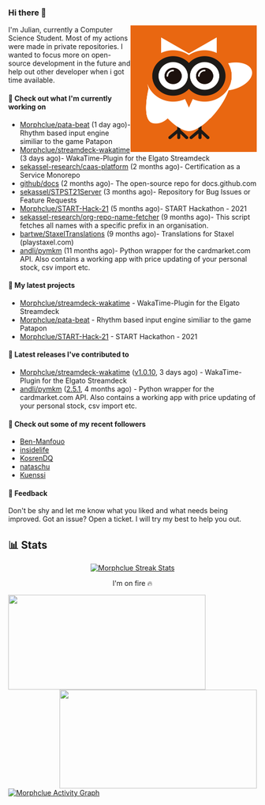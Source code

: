 ### Hi there 👋

<img align="right" src="https://github.com/Morphclue/Morphclue/blob/master/assets/animated-logo.gif" alt="Animated Logo" width="256" height="256" />
I'm Julian, currently a Computer Science Student. Most of my actions were made in private repositories.
I wanted to focus more on open-source development in the future and help out other developer when i got time available.

#### 👷 Check out what I'm currently working on

- [Morphclue/pata-beat](https://github.com/Morphclue/pata-beat) (1 day ago)- Rhythm based input engine similiar to the game Patapon
- [Morphclue/streamdeck-wakatime](https://github.com/Morphclue/streamdeck-wakatime) (3 days ago)- WakaTime-Plugin for the Elgato Streamdeck 
- [sekassel-research/caas-platform](https://github.com/sekassel-research/caas-platform) (2 months ago)- Certification as a Service Monorepo
- [github/docs](https://github.com/github/docs) (2 months ago)- The open-source repo for docs.github.com
- [sekassel/STPST21Server](https://github.com/sekassel/STPST21Server) (3 months ago)- Repository for Bug Issues or Feature Requests
- [Morphclue/START-Hack-21](https://github.com/Morphclue/START-Hack-21) (5 months ago)- START Hackathon - 2021
- [sekassel-research/org-repo-name-fetcher](https://github.com/sekassel-research/org-repo-name-fetcher) (9 months ago)- This script fetches all names with a specific prefix in an organisation.
- [bartwe/StaxelTranslations](https://github.com/bartwe/StaxelTranslations) (9 months ago)- Translations for Staxel (playstaxel.com)
- [andli/pymkm](https://github.com/andli/pymkm) (11 months ago)- Python wrapper for the cardmarket.com API. Also contains a working app with price updating of your personal stock, csv import etc.

#### 🌱 My latest projects

- [Morphclue/streamdeck-wakatime](https://github.com/Morphclue/streamdeck-wakatime) - WakaTime-Plugin for the Elgato Streamdeck 
- [Morphclue/pata-beat](https://github.com/Morphclue/pata-beat) - Rhythm based input engine similiar to the game Patapon
- [Morphclue/START-Hack-21](https://github.com/Morphclue/START-Hack-21) - START Hackathon - 2021

#### 🔭 Latest releases I've contributed to

- [Morphclue/streamdeck-wakatime](https://github.com/Morphclue/streamdeck-wakatime) ([v1.0.10](https://github.com/Morphclue/streamdeck-wakatime/releases/tag/v1.0.10), 3 days ago) - WakaTime-Plugin for the Elgato Streamdeck 
- [andli/pymkm](https://github.com/andli/pymkm) ([2.5.1](https://github.com/andli/pymkm/releases/tag/2.5.1), 4 months ago) - Python wrapper for the cardmarket.com API. Also contains a working app with price updating of your personal stock, csv import etc.

#### 👯 Check out some of my recent followers

- [Ben-Manfouo](https://github.com/Ben-Manfouo)
- [insidelife](https://github.com/insidelife)
- [KosrenDQ](https://github.com/KosrenDQ)
- [nataschu](https://github.com/nataschu)
- [Kuenssi](https://github.com/Kuenssi)

#### 💬 Feedback
Don't be shy and let me know what you liked and what needs being improved. 
Got an issue? Open a ticket. I will try my best to help you out.

## 📊 Stats

<p align="center">
  <a href="https://github.com/DenverCoder1/github-readme-streak-stats">
    <img title="🔥 Streak Stats" alt="Morphclue Streak Stats" src="http://github-readme-streak-stats.herokuapp.com?user=Morphclue&theme=dark"/>
  </a>
  <p align="center">I'm on fire 🔥</p>
</p>


<a href="https://github.com/anuraghazra/github-readme-stats">
  <img align="left" 
  src="https://github-readme-stats.vercel.app/api?username=Morphclue&show_icons=true&theme=dark&count_private=true&icon_color=0075ff&include_all_commits=true&custom_title=Morphclue%27s+GitHub+Stats"
  height="192px" width="400px"/>
</a>
<a href="https://github.com/anuraghazra/github-readme-stats">
  <img align="right" src="https://github-readme-stats.vercel.app/api/wakatime?username=Morphclue&theme=dark&layout=compact&langs_count=10" height="200px" width="400px"/>
</a>



<a href="https://github.com/ashutosh00710/github-readme-activity-graph"><img alt="Morphclue Activity Graph" 
src="https://activity-graph.herokuapp.com/graph?username=Morphclue&bg_color=141414&color=FFFFFF&line=ea8204&point=c3c3c3&hide_border=true" /></a>
